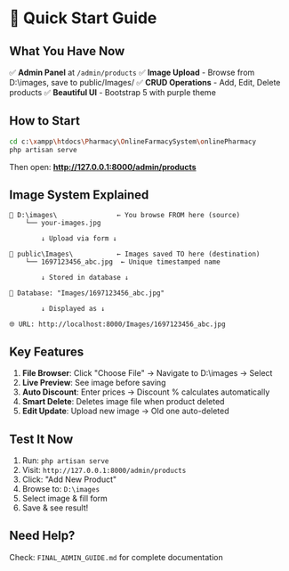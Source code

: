 # 🎯 Quick Start Guide

## What You Have Now

✅ **Admin Panel** at `/admin/products`
✅ **Image Upload** - Browse from D:\images, save to public/Images/
✅ **CRUD Operations** - Add, Edit, Delete products
✅ **Beautiful UI** - Bootstrap 5 with purple theme

## How to Start

```bash
cd c:\xampp\htdocs\Pharmacy\OnlineFarmacySystem\onlinePharmacy
php artisan serve
```

Then open: **http://127.0.0.1:8000/admin/products**

## Image System Explained

```
📁 D:\images\               ← You browse FROM here (source)
    └── your-images.jpg

        ↓ Upload via form ↓

📁 public\Images\           ← Images saved TO here (destination)
    └── 1697123456_abc.jpg  ← Unique timestamped name

        ↓ Stored in database ↓

💾 Database: "Images/1697123456_abc.jpg"

        ↓ Displayed as ↓

🌐 URL: http://localhost:8000/Images/1697123456_abc.jpg
```

## Key Features

1. **File Browser**: Click "Choose File" → Navigate to D:\images → Select
2. **Live Preview**: See image before saving
3. **Auto Discount**: Enter prices → Discount % calculates automatically
4. **Smart Delete**: Deletes image file when product deleted
5. **Edit Update**: Upload new image → Old one auto-deleted

## Test It Now

1. Run: `php artisan serve`
2. Visit: `http://127.0.0.1:8000/admin/products`
3. Click: "Add New Product"
4. Browse to: `D:\images`
5. Select image & fill form
6. Save & see result!

## Need Help?

Check: `FINAL_ADMIN_GUIDE.md` for complete documentation
